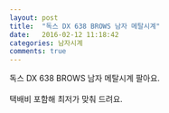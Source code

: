 ```yaml
---
layout: post
title:  "독스 DX 638 BROWS 남자 메탈시계"
date:   2016-02-12 11:18:42
categories: 남자시계
comments: true
---
```


독스 DX 638 BROWS 남자 메탈시계 팔아요. 
<br><br>
택배비 포함해 최저가 맞춰 드려요.<br>
<br>
<img class="image" src="https://4.bp.blogspot.com/-Uq2WUr3r_rg/W-dJILUvNhI/AAAAAAAAAsU/t-286dNCflAQ3Sr1iccLVFZAw239JxxBwCLcBGAs/s320/234623453.jpg" alt=""/>
<br>
<br>
<img class="image" src="http://www.nbbang.co.kr/data/webedit/20171207132806_mfcpmpke.jpg" alt=""/>
